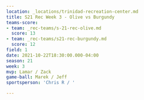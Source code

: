 ```yaml
---
location: _locations/trinidad-recreation-center.md
title: S21 Rec Week 3 - Olive vs Burgundy
teams-score:
- team: _rec-teams/s-21-rec-olive.md
  score: 13
- team: _rec-teams/s21-rec-burgundy.md
  score: 12
field: 1
date: 2021-10-22T18:30:00.000-04:00
season: 21
week: 3
mvp: Lamar / Zack
game-ball: Marek / Jeff
sportsperson: 'Chris R / '

---
```

